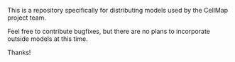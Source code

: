 This is a repository specifically for distributing models used by the CellMap project team. 

Feel free to contribute bugfixes, but there are no plans to incorporate outside models at this time.

Thanks!
